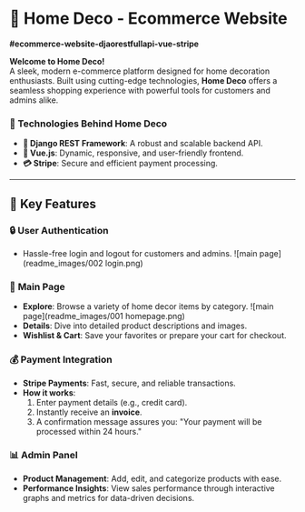 # 🌟 Home Deco - Ecommerce Website  
**#ecommerce-website-djaorestfullapi-vue-stripe**  

**Welcome to Home Deco!**  
A sleek, modern e-commerce platform designed for home decoration enthusiasts. Built using cutting-edge technologies, **Home Deco** offers a seamless shopping experience with powerful tools for customers and admins alike.  

### 🚀 Technologies Behind Home Deco  
- **🔧 Django REST Framework**: A robust and scalable backend API.  
- **🎨 Vue.js**: Dynamic, responsive, and user-friendly frontend.  
- **💳 Stripe**: Secure and efficient payment processing.  

---

## 🎯 Key Features  

### 🔒 **User Authentication**  
- Hassle-free login and logout for customers and admins.
  ![main page](readme_images/002 login.png)

### 🛒 **Main Page**  
- **Explore**: Browse a variety of home decor items by category.
    ![main page](readme_images/001 homepage.png)
- **Details**: Dive into detailed product descriptions and images.  
- **Wishlist & Cart**: Save your favorites or prepare your cart for checkout.  

### 💰 **Payment Integration**  
- **Stripe Payments**: Fast, secure, and reliable transactions.  
- **How it works**:  
  1. Enter payment details (e.g., credit card).  
  2. Instantly receive an **invoice**.  
  3. A confirmation message assures you: "Your payment will be processed within 24 hours."  

### 📊 **Admin Panel**  
- **Product Management**: Add, edit, and categorize products with ease.  
- **Performance Insights**: View sales performance through interactive graphs and metrics for data-driven decisions.  
